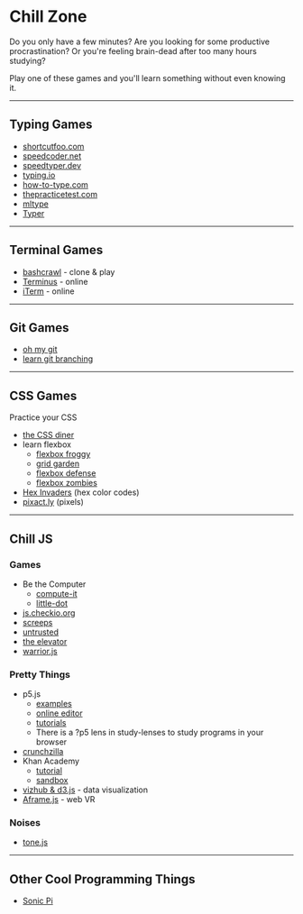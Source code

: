 # Chill Zone

Do you only have a few minutes? Are you looking for some productive
procrastination? Or you're feeling brain-dead after too many hours studying?

Play one of these games and you'll learn something without even knowing it.

---

## Typing Games

- [shortcutfoo.com](https://www.shortcutfoo.com/)
- [speedcoder.net](https://www.speedcoder.net/lessons/)
- [speedtyper.dev](https://www.speedtyper.dev/)
- [typing.io](https://typing.io/)
- [how-to-type.com](https://www.how-to-type.com/typing-practice/programming/)
- [thepracticetest.com](https://thepracticetest.com/typing/practice/programming-symbols/)
- [mltype](https://github.com/jankrepl/mltype)
- [Typer](https://berkerol.github.io/typer/)

---

## Terminal Games

- [bashcrawl](https://gitlab.com/slackermedia/bashcrawl/) - clone & play
- [Terminus](https://web.mit.edu/mprat/Public/web/Terminus/Web/main.html) -
  online
- [iTerm](https://sr6033.github.io/lterm/) - online

---

## Git Games

- [oh my git](https://ohmygit.org/)
- [learn git branching](https://learngitbranching.js.org/)

---

## CSS Games

Practice your CSS

- [the CSS diner](https://flukeout.github.io/#)
- learn flexbox
  - [flexbox froggy](https://flexboxfroggy.com/)
  - [grid garden](https://cssgridgarden.com/)
  - [flexbox defense](http://www.flexboxdefense.com/)
  - [flexbox zombies](https://mastery.games/p/flexbox-zombies)
- [Hex Invaders](http://www.hexinvaders.com/) (hex color codes)
- [pixact.ly](https://www.pixact.ly/) (pixels)

---

## Chill JS

### Games

- Be the Computer
  - [compute-it](http://compute-it.toxicode.fr/)
  - [little-dot](http://little-dot.toxicode.fr/)
- [js.checkio.org](https://js.checkio.org/)
- [screeps](https://screeps.com/)
- [untrusted](https://alexnisnevich.github.io/untrusted/)
- [the elevator](https://play.elevatorsaga.com/)
- [warrior.js](https://warriorjs.com/)

### Pretty Things

- p5.js
  - [examples](https://p5js.org/examples/)
  - [online editor](https://editor.p5js.org/)
  - [tutorials](https://thecodingtrain.com/beginners/p5js/)
  - There is a ?p5 lens in study-lenses to study programs in your browser
- [crunchzilla](http://www.crunchzilla.com/code-maven)
- Khan Academy
  - [tutorial](https://www.khanacademy.org/computing/computer-programming/programming)
  - [sandbox](https://www.khanacademy.org/computer-programming/new/pjs)
- [vizhub & d3.js](https://vizhub.com/) - data visualization
- [Aframe.js](https://aframe.io/docs/1.2.0/introduction/) - web VR

### Noises

- [tone.js](https://tonejs.github.io/)

---

## Other Cool Programming Things

- [Sonic Pi](https://sonic-pi.net/)
